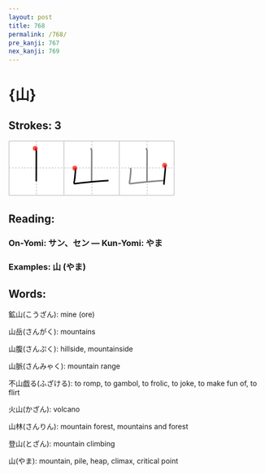 ```yaml
---
layout: post
title: 768
permalink: /768/
pre_kanji: 767
nex_kanji: 769
---
```


# {山}

## Strokes: 3

<div class="stroke"><img src="../images/E5B1B1.png" /></div>

## Reading:

### On-Yomi: サン、セン &mdash; Kun-Yomi: やま

### Examples: 山 (やま)

## Words:

鉱山(こうざん): mine (ore)

山岳(さんがく): mountains

山腹(さんぷく): hillside, mountainside

山脈(さんみゃく): mountain range

不山戯る(ふざける): to romp, to gambol, to frolic, to joke, to make fun of, to flirt

火山(かざん): volcano

山林(さんりん): mountain forest, mountains and forest

登山(とざん): mountain climbing

山(やま): mountain, pile, heap, climax, critical point
